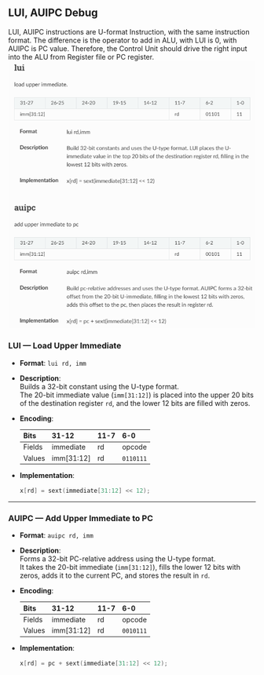 ## LUI, AUIPC Debug
LUI, AUIPC instructions are U-format Instruction, with the same instruction format. The difference is the operator to add in ALU, with LUI is 0, with AUIPC is PC value. Therefore, the Control Unit should drive the right input into the ALU from Register file or PC register. 
![LUI_AUIPC instruction format](../docs/images/LUI_AUIPC.png)
### LUI — Load Upper Immediate
- **Format**: `lui rd, imm`
- **Description**:  
  Builds a 32-bit constant using the U-type format.  
  The 20-bit immediate value (`imm[31:12]`) is placed into the upper 20 bits of the destination register `rd`, and the lower 12 bits are filled with zeros.
- **Encoding**:

  | Bits    | 31-12      | 11-7 | 6-0    |
  |---------|------------|------|--------|
  | Fields  | immediate  | rd   | opcode |
  | Values  | imm[31:12] | rd   | `0110111` |

- **Implementation**:
  ```c
  x[rd] = sext(immediate[31:12] << 12);
  ```

---
### AUIPC — Add Upper Immediate to PC
- **Format**: `auipc rd, imm`
- **Description**:  
  Forms a 32-bit PC-relative address using the U-type format.  
  It takes the 20-bit immediate (`imm[31:12]`), fills the lower 12 bits with zeros, adds it to the current PC, and stores the result in `rd`.
- **Encoding**:

  | Bits    | 31-12      | 11-7 | 6-0    |
  |---------|------------|------|--------|
  | Fields  | immediate  | rd   | opcode |
  | Values  | imm[31:12] | rd   | `0010111` |

- **Implementation**:
  ```c
  x[rd] = pc + sext(immediate[31:12] << 12);
  ```